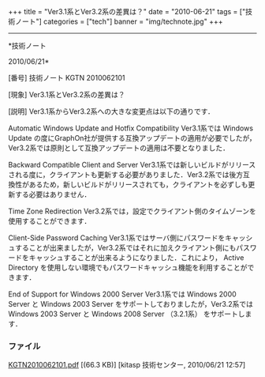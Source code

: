 ﻿+++
title = "Ver3.1系とVer3.2系の差異は？"
date = "2010-06-21"
tags = ["技術ノート"]
categories = ["tech"]
banner = "img/technote.jpg"
+++

-----------------------------------------------------------------------------------------------------------------------------

*技術ノート

2010/06/21*


[番号]
技術ノート KGTN 2010062101

[現象]
Ver3.1系とVer3.2系の差異は？

[説明]
Ver3.1系からVer3.2系への大きな変更点は以下の通りです．

Automatic Windows Update and Hotfix Compatibility
Ver3.1系では Windows Update
の度にGraphOn社が提供する互換アップデートの適用が必要でしたが，Ver3.2系では原則として互換アップデートの適用は不要となりました．

Backward Compatible Client and Server
Ver3.1系では新しいビルドがリリースされる度に，クライアントも更新する必要がありました．Ver3.2系では後方互換性があるため，新しいビルドがリリースされても，クライアントを必ずしも更新する必要はありません．

Time Zone Redirection
Ver3.2系では，設定でクライアント側のタイムゾーンを使用することができます．

Client-Side Password Caching
Ver3.1系ではサーバ側にパスワードをキャッシュすることが出来ましたが，Ver3.2系ではそれに加えクライアント側にもパスワードをキャッシュすることが出来るようになりました．これにより，
Active Directory
を使用しない環境でもパスワードキャッシュ機能を利用することができます．

End of Support for Windows 2000 Server
Ver3.1系では Windows 2000 Server と Windows 2003 Server
をサポートしておりましたが，Ver3.2系では Windows 2003 Server と Windows
2008 Server （3.2.1系） をサポートします．


### ファイル

 
 


[KGTN2010062101.pdf](http://techreport.kitasp.net/attachments/download/206/KGTN2010062101.pdf)
 [(66.3 KB)] [kitasp 技術センター, 2010/06/21
12:57]


 


 

